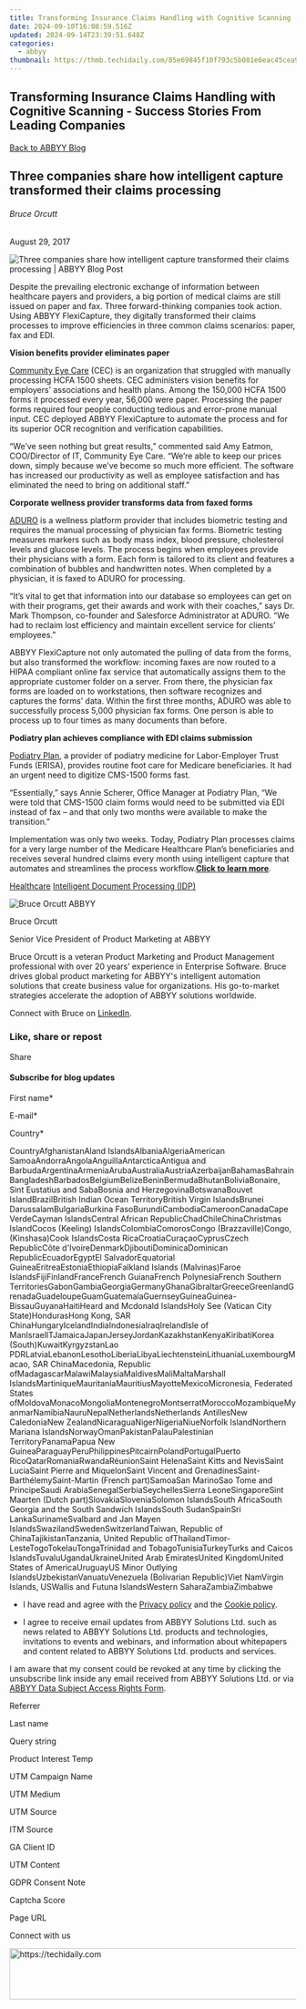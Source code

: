 ```yaml
---
title: Transforming Insurance Claims Handling with Cognitive Scanning - Success Stories From Leading Companies
date: 2024-09-10T16:08:59.516Z
updated: 2024-09-14T23:39:51.648Z
categories:
  - abbyy
thumbnail: https://thmb.techidaily.com/85e69845f10f793c5b081e6eac45cea976095820d8ff765825e636a33b833fec.jpg
---
```


## Transforming Insurance Claims Handling with Cognitive Scanning - Success Stories From Leading Companies

[Back to ABBYY Blog](https://tools.techidaily.com/abbyy/products/)

## Three companies share how intelligent capture transformed their claims processing

###### Bruce Orcutt

August 29, 2017

![Three companies share how intelligent capture transformed their claims processing | ABBYY Blog Post](https://static3.abbyy.com/abbyycommedia/25228/8666e_smm_three-companies-share-how-intelligent-capture-transformed-their-claims-processingblog.png) 

Despite the prevailing electronic exchange of information between healthcare payers and providers, a big portion of medical claims are still issued on paper and fax. Three forward-thinking companies took action. Using ABBYY FlexiCapture, they digitally transformed their claims processes to improve efficiencies in three common claims scenarios: paper, fax and EDI.

**Vision benefits provider eliminates paper**

[Community Eye Care](https://tools.techidaily.com/abbyy/products/) (CEC) is an organization that struggled with manually processing HCFA 1500 sheets. CEC administers vision benefits for employers’ associations and health plans. Among the 150,000 HCFA 1500 forms it processed every year, 56,000 were paper. Processing the paper forms required four people conducting tedious and error-prone manual input. CEC deployed ABBYY FlexiCapture to automate the process and for its superior OCR recognition and verification capabilities.

“We’ve seen nothing but great results,” commented said Amy Eatmon, COO/Director of IT, Community Eye Care. “We’re able to keep our prices down, simply because we’ve become so much more efficient. The software has increased our productivity as well as employee satisfaction and has eliminated the need to bring on additional staff.”

**Corporate wellness provider transforms data from faxed forms**

[ADURO](https://tools.techidaily.com/abbyy/products/) is a wellness platform provider that includes biometric testing and requires the manual processing of physician fax forms. Biometric testing measures markers such as body mass index, blood pressure, cholesterol levels and glucose levels. The process begins when employees provide their physicians with a form. Each form is tailored to its client and features a combination of bubbles and handwritten notes. When completed by a physician, it is faxed to ADURO for processing.

“It’s vital to get that information into our database so employees can get on with their programs, get their awards and work with their coaches,” says Dr. Mark Thompson, co-founder and Salesforce Administrator at ADURO. “We had to reclaim lost efficiency and maintain excellent service for clients’ employees.”

ABBYY FlexiCapture not only automated the pulling of data from the forms, but also transformed the workflow: incoming faxes are now routed to a HIPAA compliant online fax service that automatically assigns them to the appropriate customer folder on a server. From there, the physician fax forms are loaded on to workstations, then software recognizes and captures the forms’ data. Within the first three months, ADURO was able to successfully process 5,000 physician fax forms. One person is able to process up to four times as many documents than before.

**Podiatry plan achieves compliance with EDI claims submission** 

[Podiatry Plan](https://tools.techidaily.com/abbyy/products/), a provider of podiatry medicine for Labor-Employer Trust Funds (ERISA), provides routine foot care for Medicare beneficiaries. It had an urgent need to digitize CMS-1500 forms fast.

“Essentially,” says Annie Scherer, Office Manager at Podiatry Plan, “We were told that CMS-1500 claim forms would need to be submitted via EDI instead of fax – and that only two months were available to make the transition.”

Implementation was only two weeks. Today, Podiatry Plan processes claims for a very large number of the Medicare Healthcare Plan’s beneficiaries and receives several hundred claims every month using intelligent capture that automates and streamlines the process workflow.**[Click to learn more](http://bit.ly/2sJTFvz)**.

[Healthcare](https://tools.techidaily.com/abbyy/products/) [Intelligent Document Processing (IDP)](https://www.abbyy.com/blog/intelligent-document-processing-idp/ "Intelligent Document Processing (IDP)") 

![Bruce Orcutt ABBYY](https://static5.abbyy.com/abbyycommedia/25719/bruceorcutt-99x99.png)

Bruce Orcutt

Senior Vice President of Product Marketing at ABBYY

Bruce Orcutt is a veteran Product Marketing and Product Management professional with over 20 years’ experience in Enterprise Software. Bruce drives global product marketing for ABBYY's intelligent automation solutions that create business value for organizations. His go-to-market strategies accelerate the adoption of ABBYY solutions worldwide.

Connect with Bruce on [LinkedIn](https://www.linkedin.com/in/borcutt/).

### Like, share or repost

Share 

#### Subscribe for blog updates

First name\*

E-mail\*

Сountry\*

СountryAfghanistanAland IslandsAlbaniaAlgeriaAmerican SamoaAndorraAngolaAnguillaAntarcticaAntigua and BarbudaArgentinaArmeniaArubaAustraliaAustriaAzerbaijanBahamasBahrainBangladeshBarbadosBelgiumBelizeBeninBermudaBhutanBoliviaBonaire, Sint Eustatius and SabaBosnia and HerzegovinaBotswanaBouvet IslandBrazilBritish Indian Ocean TerritoryBritish Virgin IslandsBrunei DarussalamBulgariaBurkina FasoBurundiCambodiaCameroonCanadaCape VerdeCayman IslandsCentral African RepublicChadChileChinaChristmas IslandCocos (Keeling) IslandsColombiaComorosCongo (Brazzaville)Congo, (Kinshasa)Cook IslandsCosta RicaCroatiaCuraçaoCyprusCzech RepublicCôte d'IvoireDenmarkDjiboutiDominicaDominican RepublicEcuadorEgyptEl SalvadorEquatorial GuineaEritreaEstoniaEthiopiaFalkland Islands (Malvinas)Faroe IslandsFijiFinlandFranceFrench GuianaFrench PolynesiaFrench Southern TerritoriesGabonGambiaGeorgiaGermanyGhanaGibraltarGreeceGreenlandGrenadaGuadeloupeGuamGuatemalaGuernseyGuineaGuinea-BissauGuyanaHaitiHeard and Mcdonald IslandsHoly See (Vatican City State)HondurasHong Kong, SAR ChinaHungaryIcelandIndiaIndonesiaIraqIrelandIsle of ManIsraelITJamaicaJapanJerseyJordanKazakhstanKenyaKiribatiKorea (South)KuwaitKyrgyzstanLao PDRLatviaLebanonLesothoLiberiaLibyaLiechtensteinLithuaniaLuxembourgMacao, SAR ChinaMacedonia, Republic ofMadagascarMalawiMalaysiaMaldivesMaliMaltaMarshall IslandsMartiniqueMauritaniaMauritiusMayotteMexicoMicronesia, Federated States ofMoldovaMonacoMongoliaMontenegroMontserratMoroccoMozambiqueMyanmarNamibiaNauruNepalNetherlandsNetherlands AntillesNew CaledoniaNew ZealandNicaraguaNigerNigeriaNiueNorfolk IslandNorthern Mariana IslandsNorwayOmanPakistanPalauPalestinian TerritoryPanamaPapua New GuineaParaguayPeruPhilippinesPitcairnPolandPortugalPuerto RicoQatarRomaniaRwandaRéunionSaint HelenaSaint Kitts and NevisSaint LuciaSaint Pierre and MiquelonSaint Vincent and GrenadinesSaint-BarthélemySaint-Martin (French part)SamoaSan MarinoSao Tome and PrincipeSaudi ArabiaSenegalSerbiaSeychellesSierra LeoneSingaporeSint Maarten (Dutch part)SlovakiaSloveniaSolomon IslandsSouth AfricaSouth Georgia and the South Sandwich IslandsSouth SudanSpainSri LankaSurinameSvalbard and Jan Mayen IslandsSwazilandSwedenSwitzerlandTaiwan, Republic of ChinaTajikistanTanzania, United Republic ofThailandTimor-LesteTogoTokelauTongaTrinidad and TobagoTunisiaTurkeyTurks and Caicos IslandsTuvaluUgandaUkraineUnited Arab EmiratesUnited KingdomUnited States of AmericaUruguayUS Minor Outlying IslandsUzbekistanVanuatuVenezuela (Bolivarian Republic)Viet NamVirgin Islands, USWallis and Futuna IslandsWestern SaharaZambiaZimbabwe

* I have read and agree with the [Privacy policy](https://tools.techidaily.com/abbyy/products/) and the [Cookie policy](https://tools.techidaily.com/abbyy/products/).

* I agree to receive email updates from ABBYY Solutions Ltd. such as news related to ABBYY Solutions Ltd. products and technologies, invitations to events and webinars, and information about whitepapers and content related to ABBYY Solutions Ltd. products and services.  
    
I am aware that my consent could be revoked at any time by clicking the unsubscribe link inside any email received from ABBYY Solutions Ltd. or via [ABBYY Data Subject Access Rights Form](https://tools.techidaily.com/abbyy/products/).

Referrer

Last name

Query string

Product Interest Temp

UTM Campaign Name

UTM Medium

UTM Source

ITM Source

GA Client ID

UTM Content

GDPR Consent Note

Captcha Score

Page URL

Connect with us

<ins class="adsbygoogle"
     style="display:block"
     data-ad-format="autorelaxed"
     data-ad-client="ca-pub-7571918770474297"
     data-ad-slot="1223367746"></ins>

<ins class="adsbygoogle"
     style="display:block"
     data-ad-client="ca-pub-7571918770474297"
     data-ad-slot="8358498916"
     data-ad-format="auto"
     data-full-width-responsive="true"></ins>



<!-- affiliate ads begin -->
<a href="https://appsumo.8odi.net/c/5597632/2137395/7443" target="_top" id="2137395">
  <img src="//a.impactradius-go.com/display-ad/7443-2137395" border="0" alt="https://techidaily.com" width="728" height="90"/>
</a>
<img height="0" width="0" src="https://appsumo.8odi.net/i/5597632/2137395/7443" style="position:absolute;visibility:hidden;" border="0" />
<!-- affiliate ads end -->

